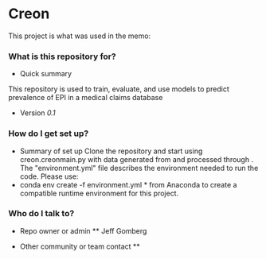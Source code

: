 # Creon #

This project is what was used in the memo:
<reference memo here>

### What is this repository for? ###

* Quick summary

This repository is used to train, evaluate, and use models to predict prevalence of EPI
in a medical claims database

* Version *0.1*


### How do I get set up? ###

* Summary of set up
Clone the repository and start using creon.creonmain.py with data generated from <insert claims db>
and processed through <SAS program here>.
The "environment.yml" file describes the environment needed to run the code.  Please use:
* conda env create -f environment.yml *
from Anaconda to create a compatible runtime environment for this project.

### Who do I talk to? ###

* Repo owner or admin
** Jeff Gomberg

* Other community or team contact
**<insert Milliman employees here>